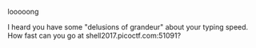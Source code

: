 looooong

I heard you have some "delusions of grandeur" about your typing speed. How fast can you go at shell2017.picoctf.com:51091?

